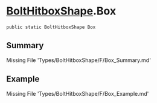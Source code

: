 # [BoltHitboxShape](Types/BoltHitboxShape.md).Box
`public static BoltHitboxShape Box`
## Summary
Missing File 'Types/BoltHitboxShape/F/Box_Summary.md'
## Example
Missing File 'Types/BoltHitboxShape/F/Box_Example.md'
